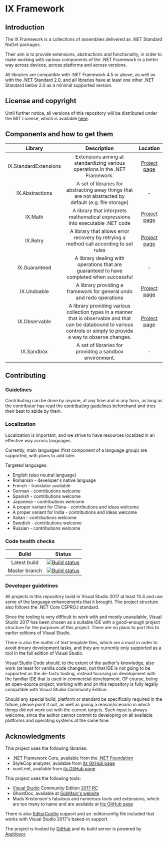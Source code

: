 # IX Framework

## Introduction

The IX Framework is a collections of assemblies delivered as .NET Standard NuGet packages.

Their aim is to provide extensions, abstractions and functionality, in order to make working with various components of the .NET Framework in
a better way across devices, across platforms and across versions.

All libraries are compatible with .NET Framework 4.5 or above, as well as with the .NET Standard 2.0, and all libraries have at least one other .NET
Standard below 2.0 as a minimal supported version.

## License and copyright

Until further notice, all versions of this repository will be distributed under the MIT License, which is available [here](LICENSE.md).

## Components and how to get them

| Library | Description | Location |
|:-------:|:-----------:|:--------:|
| IX.StandardExtensions | Extensions aiming at standardizing various operations in the .NET Framework. | [Project page](doc/IX.StandardExtensions.md) |
| IX.Abstractions | A set of libraries for abstracting away things that are not abstracted by default (e.g. file storage) | - |
| IX.Math | A library that interprets mathematical expressions into executable .NET code | [Project page](doc/IX.Math.md) |
| IX.Retry | A library that allows error recovery by retrying a method call according to set rules | [Project page](doc/IX.Retry.md) |
| IX.Guaranteed | A library dealing with operations that are guaranteed to have completed when successful | - |
| IX.Undoable | A library providing a framework for general undo and redo operations | [Project page](doc/IX.Undoable.md) |
| IX.Observable | A library providing various collection types in a manner that is observable and that can be databound to various controls or simply to provide a way to observe changes. | [Project page](doc/IX.Observable.md) |
| IX.Sandbox | A set of libraries for providing a sandbox environment. | - |

## Contributing

### Guidelines

Contributing can be done by anyone, at any time and in any form, as long as the contributor
has read the [contributing guidelines](https://adimosh.github.io/contributingguidelines)
beforehand and tries their best to abide by them.

### Localization

Localization is important, and we strive to have resources localized in an effective way across languages.

Currently, main languages (first component of a language group) are supported, with plans to add later.

Targeted languages:
- English (also neutral language)
- Romanian - developer's native language
- French - translator available
- German - contributions welcome
- Spanish - contributions welcome
- Japanese - contributions welcome
- A proper variant for China - contributions and ideas welcome
- A proper variant for India - contributions and ideas welcome
- Italian - contributions welcome
- Swedish - contributions welcome
- Russian - contributions welcome

### Code health checks

| Build | Status |
|:-----:|:------:|
| Latest build | [![Build status](https://ci.appveyor.com/api/projects/status/vbemqye31fo3rj43?svg=true)](https://ci.appveyor.com/project/adimosh/ix-framework) |
| Master branch | [![Build status](https://ci.appveyor.com/api/projects/status/vbemqye31fo3rj43/branch/master?svg=true)](https://ci.appveyor.com/project/adimosh/ix-framework/branch/master) |

### Developer guidelines

All projects in this repository build in Visual Studio 2017 at least 15.4 and use some of the language enhancements that it brought. The project
structure also follows the .NET Core CSPROJ standard.

Since the tooling is very difficult to work with and mostly unavailable, Visual Studio 2017 has been chosen as a suitable IDE with a good-enough
project structure for the purposes of this project. There are no plans to port this to earlier editions of Visual Studio.

There is also the matter of text template files, which are a must in order to avoid dreary development tasks, and they are currently only supported
as a tool in the full edition of Visual Studio.

Visual Studio Code should, to the extent of the author's knowledge, also work (at least for vanilla code changes), but that IDE is not going to
be supported as the de-facto tooling, instead focusing on development with the familiar IDE that is used in commercial development. OF course,
being an open-source project, working with and on this repository is fully legally compatible with Visual Studio Community Edition.

Should any special build, platform or standard be specifically required in the future, please point it out, as well as giving a reason/scenario
in which things did not work out with the current targets. Such input is always welcome, since the author cannot commit to developing on all
available platforms and operating systems at the same time.

## Acknowledgments

This project uses the following libraries:

- .NET Framework Core, available from the [.NET Foundation](https://github.com/dotnet)
- StyleCop analyzer, available from [its GitHub page](https://github.com/DotNetAnalyzers/StyleCopAnalyzers)
- xunit.net, available from [its GitHub page](http://xunit.github.io/)

This project uses the following tools:

- [Visual Studio](https://www.visualstudio.com/) Community Edition [2017 RC](https://www.visualstudio.com/vs/visual-studio-2017-rc/)
- GhostDoc, available at [SubMain's website](http://submain.com/products/ghostdoc.aspx)
- Mads Kristensen's fabulous and numerous tools and extensions, which are too many to name and are available at
[his GitHub page](https://github.com/madskristensen/)

There is also [EditorConfig](http://editorconfig.org/) support and an .editorconfig file
included that works with Visual Studio 2017's baked-in support.

The project is hosted by [GitHub](https://github.com) and its build server is powered by
[AppVeyor](https://www.appveyor.com/).